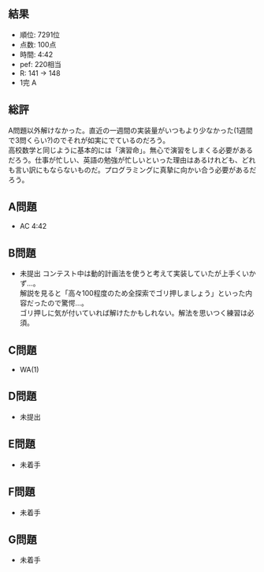 ## 結果
- 順位: 7291位
- 点数: 100点
- 時間: 4:42
- pef: 220相当
- R: 141 → 148
- 1完 A

## 総評
A問題以外解けなかった。直近の一週間の実装量がいつもより少なかった(1週間で3問くらい?)のでそれが如実にでているのだろう。  
高校数学と同じように基本的には「演習命」。無心で演習をしまくる必要があるだろう。仕事が忙しい、英語の勉強が忙しいといった理由はあるけれども、どれも言い訳にもならないものだ。プログラミングに真摯に向かい合う必要があるだろう。

## A問題
- AC 4:42

## B問題
- 未提出
コンテスト中は動的計画法を使うと考えて実装していたが上手くいかず...。  
解説を見ると「高々100程度のため全探索でゴリ押しましょう」といった内容だったので驚愕...。  
ゴリ押しに気が付いていれば解けたかもしれない。解法を思いつく練習は必須。

## C問題
- WA(1)

## D問題
- 未提出

## E問題
- 未着手

## F問題
- 未着手

## G問題
- 未着手
